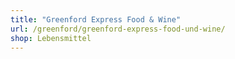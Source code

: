 ```yaml
---
title: "Greenford Express Food & Wine"
url: /greenford/greenford-express-food-und-wine/
shop: Lebensmittel
---
```

